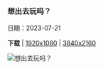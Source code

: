 ### 想出去玩吗？

日期：2023-07-21

**下载**  |  [1920x1080](https://cn.bing.com/th?id=OHR.HammockDay_ZH-CN9368760971_1920x1080.jpg)  |  [3840x2160](https://cn.bing.com/th?id=OHR.HammockDay_ZH-CN9368760971_UHD.jpg)

![想出去玩吗？](https://cn.bing.com/th?id=OHR.HammockDay_ZH-CN9368760971_1920x1080.jpg "在一棵秃柏树上吊床露营，佛罗里达州，美国 (© Mac Stone/Tandem Stills + Motion)")

